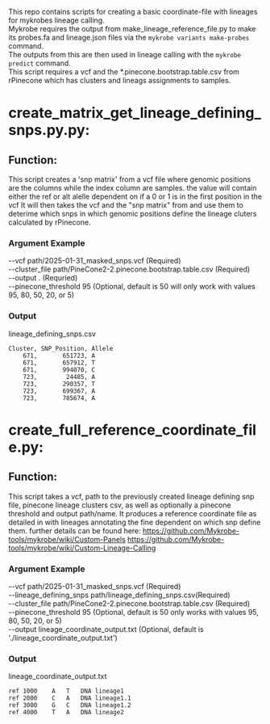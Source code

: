 This repo contains  scripts for creating a basic coordinate-file with lineages for mykrobes lineage calling.  
Mykrobe requires the output  from make_lineage_reference_file.py to make its probes.fa and lineage.json files via the `mykrobe variants make-probes` command.  
The outputs from this are then used in lineage calling with the `mykrobe predict` command.  
This script requires a vcf and the *.pinecone.bootstrap.table.csv from rPinecone which has clusters and lineags assignments to samples.  


# create_matrix_get_lineage_defining_snps.py.py:
## Function:
This script creates a 'snp matrix' from a vcf file where genomic positions are the columns while the index column are samples.
the value will contain either the ref or alt alelle dependent on if a 0 or 1 is in the first position in the vcf
It will then takes the vcf and the "snp matrix" from and use them to deterime which snps in which genomic positions define the lineage cluters calculated by rPinecone.

### Argument Example 
--vcf path/2025-01-31_masked_snps.vcf (Required)  
--cluster_file path/PineCone2-2.pinecone.bootstrap.table.csv (Required)  
--output . (Requried)  
--pinecone_threshold 95 (Optional, default is 50 will only work with values 95, 80, 50, 20, or 5)  

### Output
lineage_defining_snps.csv

```
Cluster, SNP_Position, Allele
    671,       651723, A
    671,       657912, T
    671,       994070, C
    723,        24485, A
    723,       290357, T
    723,       699367, A
    723,       785674, A
```

# create_full_reference_coordinate_file.py:
## Function:
This script takes a vcf, path to the previously created lineage defining snp file, pinecone lineage clusters csv, as well as optionally a pinecone threshold and output path/name. It produces a reference coordinate file as detailed in with lineages annotating the fine dependent on which snp define them.
further details can be found here:
https://github.com/Mykrobe-tools/mykrobe/wiki/Custom-Panels
https://github.com/Mykrobe-tools/mykrobe/wiki/Custom-Lineage-Calling

### Argument Example 
--vcf path/2025-01-31_masked_snps.vcf (Required)  
--lineage_defining_snps path/lineage_defining_snps.csv(Required)  
--cluster_file path/PineCone2-2.pinecone.bootstrap.table.csv (Required)  
--pinecone_threshold 95 (Optional, default is 50 only works with values 95, 80, 50, 20, or 5)  
--output lineage_coordinate_output.txt (Optional, default is './lineage_coordinate_output.txt')  

### Output
lineage_coordinate_output.txt

```
ref	1000	A	T	DNA	lineage1
ref	2000	C	A	DNA	lineage1.1
ref	3000	G	C	DNA	lineage1.2
ref	4000	T	A	DNA	lineage2
```
